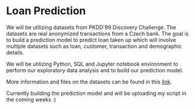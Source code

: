 # Loan Prediction
We will be utilizing datasets from PKDD'99 Discovery Challenge. The datasets are real anonymized transactions from a Czech bank. The goal is to build a prediction model to predict loan taken up which will involve multiple datasets such as loan, customer, transaction and demographic details. 

We will be utilizing Python, SQL and Jupyter notebook environment to perform our exploratory data analysis and to build our prediction model.

More information and files on the datasets can be found in this [link](https://data.world/lpetrocelli/czech-financial-dataset-real-anonymized-transactions).

Currently building the prediction model and will be uploading my script in the coming weeks :)
